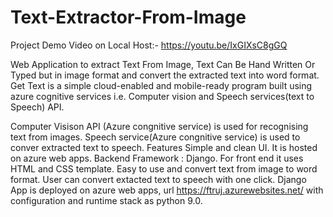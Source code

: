 # Text-Extractor-From-Image

Project Demo Video on Local Host:- https://youtu.be/IxGIXsC8gGQ

Web Application to extract Text From Image, Text Can Be Hand Written Or Typed but in image format and convert the extracted text into word format.
Get Text is a simple cloud-enabled and mobile-ready program built using azure cognitive services i.e. Computer vision and Speech services(text to Speech) API.

Computer Visison API (Azure congnitive service) is used for recognising text from images.
Speech service(Azure congnitive service) is used to conver extracted text to speech.
Features
Simple and clean UI.
It is hosted on azure web apps.
Backend Framework : Django.
For front end it uses HTML and CSS template.
Easy to use and convert text from image to word format.
User can convert extacted text to speech with one click.
Django App is deployed on azure web apps, url https://ftruj.azurewebsites.net/
with configuration and runtime stack as python 9.0.

